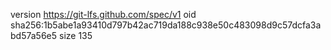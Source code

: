 version https://git-lfs.github.com/spec/v1
oid sha256:1b5abe1a93410d797b42ac719da188c938e50c483098d9c57dcfa3abd57a56e5
size 135
